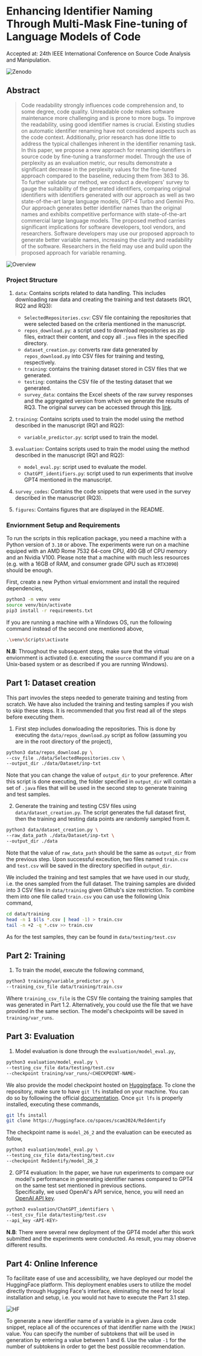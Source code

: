 # Enhancing Identifier Naming Through Multi-Mask Fine-tuning of Language Models of Code

Accepted at: 24th IEEE International Conference on Source Code Analysis and Manipulation.

![Zenodo](https://zenodo.org/badge/DOI/10.5281/zenodo.13345157.svg)

## Abstract

> Code readability strongly influences code comprehension and, to some degree, code quality. Unreadable code makes software maintenance more challenging and is prone to more bugs.
To improve the readability, using good identifier names is crucial.
Existing studies on automatic identifier renaming have not considered aspects such as the code context. 
Additionally, prior research has done little to address the typical challenges inherent in the identifier renaming task. 
In this paper, we propose a new approach for renaming identifiers in source code by fine-tuning a transformer model.
Through the use of perplexity as an evaluation metric,
our results demonstrate a significant decrease in the perplexity values for the fine-tuned approach compared to the baseline, reducing them from $363$ to $36$. To further validate our method, we conduct a developers' survey to gauge the suitability of the generated identifiers, comparing original identifiers with identifiers generated with our approach as well as two state-of-the-art large language models, GPT-4 Turbo and Gemini Pro. Our approach generates better identifier names than the original names and exhibits competitive performance with state-of-the-art commercial large language models.
The proposed method carries significant implications for software developers, tool vendors, and researchers.
Software developers may use our proposed approach to generate better variable names, increasing the clarity and readability of the software.
Researchers in the field may use and build upon the proposed approach for variable renaming.

![Overview](./figures/ReIdentify_overview.png)

### Project Structure

1. `data`: Contains scripts related to data handling. This includes downloading raw data and creating the training and test datasets (RQ1, RQ2 and RQ3):  
    - `SelectedRepositories.csv`: CSV file containing the repositories that were selected based on the criteria mentioned in the manuscript.  
    - `repos_download.py`: a script used to download repositories as zip files, extract their content, and copy all `.java` files in the specified directory.  
    - `dataset_creation.py`: converts raw data generated by `repos_download.py` into CSV files for training and testing, respectively.
    - `training`: contains the training dataset stored in CSV files that we generated.
    - `testing`: contains the CSV file of the testing dataset that we generated.
    - `survey_data`: contains the Excel sheets of the raw survey responses and the aggregated version from which we generate the results of RQ3. The original survey can be accessed through this [link](https://forms.office.com/pages/responsepage.aspx?id=mRm4YH8LLUGSo-F9iunj4HbSH6eNn6hEr16DyJ7J0iVUMjMxV01ZNjZCME81NFUzVzhVUVZESE4yNS4u).

2. `training`: Contains scripts used to train the model using the method described in the manuscript (RQ1 and RQ2):
    - `variable_predictor.py`: script used to train the model.

3. `evaluation`: Contains scripts used to train the model using the method described in the manuscript (RQ1 and RQ2):
    - `model_eval.py`: script used to evaluate the model.
    - `ChatGPT_identifiers.py`: script used to run experiments that involve GPT4 mentioned in the manuscript.

4. `survey_codes`: Contains the code snippets that were used in the survey described in the manuscript (RQ3).

5. `figures`: Contains figures that are displayed in the README.


### Enviornment Setup and Requirements

To run the scripts in this replication package, you need a machine with a Python version of `3.10` or above. The experiments were run on a machine equiped with an AMD Rome 7532 64-core CPU, 490 GB of CPU memory and an Nvidia V100. Please note that a machine with much less resources (e.g. with a 16GB of RAM, and consumer grade GPU such as `RTX3090`) should be enough.

First, create a new Python virtual enviornment and install the required dependencies,
```bash
python3 -m venv venv
source venv/bin/activate
pip3 install -r requirements.txt
```

If you are running a machine with a Windows OS, run the following command instead of the second one mentioned above,

```bash
.\venv\Scripts\activate
```

**N.B**: Throughout the subsequent steps, make sure that the virtual enviornment is activated (i.e. executing the `source` command if you are on a Unix-based system or as described if you are running Windows).

## Part 1: Dataset creation

This part invovles the steps needed to generate training and testing from scratch. We have also included the training and testing samples if you wish to skip these steps. It is recommended that you first read all of the steps before executing them.

1. First step includes donwloading the repositories. This is done by executing the `data/repos_download.py` script as follow (assuming you are in the root directory of the project),
```bash
python3 data/repos_download.py \
--csv_file ./data/SelectedRepositories.csv \
--output_dir ./data/Dataset/inp-txt
```

Note that you can change the value of `output_dir` to your preference. After this script is done executing, the folder specified in `output_dir` will contain a set of `.java` files that will be used in the second step to generate training and test samples.

2. Generate the training and testing CSV files using `data/dataset_creation.py`. The script generates the full dataset first, then the training and testing data points are randomly sampled from it.

```bash
python3 data/dataset_creation.py \
--raw_data_path ./data/Dataset/inp-txt \
--output_dir ./data
```

Note that the value of `raw_data_path` should be the same as `output_dir` from the previous step. Upon successful exceution, two files named `train.csv` and `test.csv` will be saved in the directory specified in `output_dir`.  

We included the training and test samples that we have used in our study, i.e. the ones sampled from the full dataset. The training samples are divided into 3 CSV files in `data/training` given Github's size restriction. To combine them into one file called `train.csv` you can use the following Unix command,
```bash
cd data/training
head -n 1 $(ls *.csv | head -1) > train.csv
tail -n +2 -q *.csv >> train.csv
```

As for the test samples, they can be found in `data/testing/test.csv`
 
## Part 2: Training 

1. To train the model, execute the following command,

```bash
python3 training/variable_predictor.py \
--training_csv_file data/training/train.csv
```

Where `training_csv_file` is the CSV file containg the training samples that was generated in Part 1.2. Alternatively, you could use the file that we have provided in the same section. The model's checkpoints will be saved in `training/var_runs`.
 
## Part 3: Evaluation 
1. Model evaluation is done through the `evaluation/model_eval.py`,
```bash
python3 evaluation/model_eval.py \
--testing_csv_file data/testing/test.csv
--checkpoint training/var_runs/<CHECKPOINT-NAME>
```

We also provide the model checkpoint hosted on [Huggingface](https://huggingface.co/spaces/scam2024/ReIdentify/tree/main?clone=true). To clone the repository, make sure to have `git lfs` installed on your machine. You can do so by following the official [documentation](https://git-lfs.com/).
Once `git lfs` is properly installed, executing these commands,

```bash
git lfs install
git clone https://huggingface.co/spaces/scam2024/ReIdentify
```

The checkpoint name is `model_26_2` and the evaluation can be executed as follow,
```bash
python3 evaluation/model_eval.py \
--testing_csv_file data/testing/test.csv
--checkpoint ReIdentify/model_26_2
```

2. GPT4 evaluation: In the paper, we have run experiments to compare our model's performance in generating identifier names compared to GPT4 on the same test set mentioned in previous sections.  
Specifically, we used OpenAI's API service, hence, you will need an [OpenAI API key](https://platform.openai.com/docs/api-reference/authentication).

```bash
python3 evaluation/ChatGPT_identifiers \
--test_csv_file data/testing/test.csv
--api_key <API-KEY>
```

**N.B**: There were several new deployment of the GPT4 model after this work submitted and the experiments were conducted. As result, you may observe different results.

## Part 4: Online Inference

To facilitate ease of use and accessibility, we have deployed our model the HuggingFace platform. This deployment enables users to utilize the model directly through Hugging Face's interface, eliminating the need for local installation and setup, i.e. you would not have to execute the Part 3.1 step.

![HF](./figures/hf_model_inference.png)

To generate a new identifier name of a variable in a given Java code snippet, replace all of the occurences of that identifier name with the `[MASK]` value. You can specify the number of subtokens that will be used in generation by entering a value between 1 and 6. Use the value `-1` for the number of subtokens in order to get the best possible recommendation.
